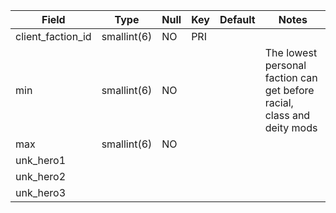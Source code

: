 **Field**|**Type**|**Null**|**Key**|**Default**|**Notes**
-----|-----|-----|-----|-----|-----
client_faction_id|smallint(6)|NO|PRI| |
min|smallint(6)|NO|||The lowest personal faction can get before racial, class and deity mods| 
max|smallint(6)|NO| |||The most personal faction can be gained|
unk_hero1|||||
unk_hero2|||||
unk_hero3|||||